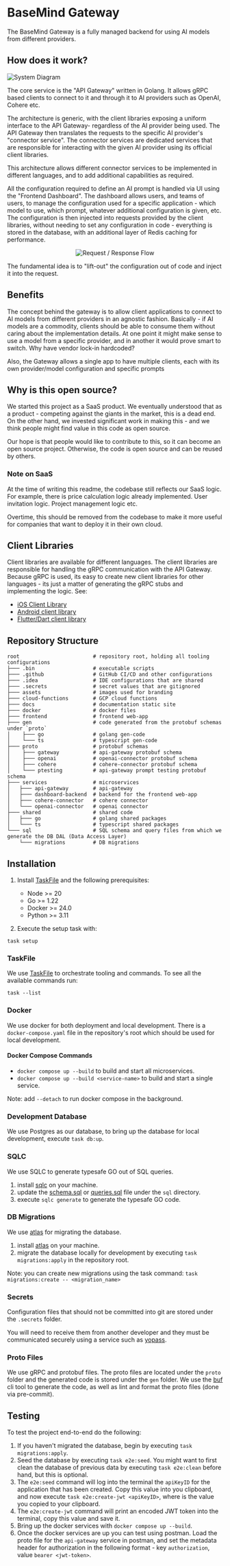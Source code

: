 # BaseMind Gateway

The BaseMind Gateway is a fully managed backend for using AI models from different providers.

## How does it work?

![System Diagram](./assets/system-diagram.png 'System Diagram')

The core service is the "API Gateway" written in Golang. It allows gRPC based clients to connect to it and through it
to AI providers such as OpenAI, Cohere etc.

The architecture is generic, with the client libraries exposing a uniform interface to the API Gateway- regardless of the
AI provider being used. The API Gateway then translates the requests to the specific AI provider's "connector service".
The connector services are dedicated services that are responsible for interacting with the given AI provider using its
official client libraries.

This architecture allows different connector services to be implemented in different languages, and to add additional capabilities as required.

All the configuration required to define an AI prompt is handled via UI using the "Frontend Dashboard". The dashboard allows
users, and teams of users, to manage the configuration used for a specific application - which model to use, which prompt, whatever additional
configuration is given, etc. The configuration is then injected into requests provided by the client libraries, without
needing to set any configuration in code - everything is stored in the database, with an additional layer of Redis caching for
performance.

<center>

![Request / Response Flow](./assets/request-response-flow.png 'Request Flow Diagram')

</center>

The fundamental idea is to "lift-out" the configuration out of code and inject it into the request.

## Benefits

The concept behind the gateway is to allow client applications to connect to AI models from different providers in an agnostic fashion.
Basically - if AI models are a commodity, clients should be able to consume them without caring about the implementation details.
At one point it might make sense to use a model from a specific provider, and in another it would prove smart to switch. Why have vendor lock-in hardcoded?

Also, the Gateway allows a single app to have multiple clients, each with its own provider/model configuration and specific prompts

## Why is this open source?

We started this project as a SaaS product. We eventually understood that as a product - competing against the giants in the market, this is a dead end.
On the other hand, we invested significant work in making this - and we think people might find value in this code as open source.

Our hope is that people would like to contribute to this, so it can become an open source project. Otherwise, the code is open source and can be reused by others.

### Note on SaaS

At the time of writing this readme, the codebase still reflects our SaaS logic. For example, there is price calculation logic already implemented. User
invitation logic. Project management logic etc.

Overtime, this should be removed from the codebase to make it more useful for companies that want to deploy it in their own cloud.

## Client Libraries

Client libraries are available for different languages. The client libraries are responsible for handling the gRPC communication with the API Gateway.
Because gRPC is used, its easy to create new client libraries for other languages - its just a matter of generating the gRPC stubs and implementing the logic.
See:

-   [iOS Client Library](https://github.com/basemind-ai/sdk-ios)
-   [Android client library](https://github.com/basemind-ai/sdk-android)
-   [Flutter/Dart client library](https://github.com/basemind-ai/sdk-dart)

## Repository Structure

```text
root                        # repository root, holding all tooling configurations
├─── .bin                   # executable scripts
├─── .github                # GitHub CI/CD and other configurations
├─── .idea                  # IDE configurations that are shared
├─── .secrets               # secret values that are gitignored
├─── assets                 # images used for branding
├─── cloud-functions        # GCP cloud functions
├─── docs                   # documentation static site
├─── docker                 # docker files
├─── frontend               # frontend web-app
├─── gen                    # code generated from the protobuf schemas under `proto`
│    ├─── go                # golang gen-code
│    └─── ts                # typescript gen-code
├─── proto                  # protobuf schemas
│    ├─── gateway           # api-gateway protobuf schema
│    ├─── openai            # openai-connector protobuf schema
│    ├─── cohere            # cohere-connector protobuf schema
│    └─── ptesting          # api-gateway prompt testing protobuf schema
├─── services               # microservices
│   ├─── api-gateway        # api-gateway
│   ├─── dashboard-backend  # backend for the frontend web-app
│   ├─── cohere-connector   # cohere connector
│   └─── openai-connector   # openai connector
├─── shared                 # shared code
│   ├─── go                 # golang shared packages
│   └─── ts                 # typescript shared packages
└─── sql                    # SQL schema and query files from which we generate the DB DAL (Data Access Layer)
    └─── migrations         # DB migrations
```

## Installation

1. Install [TaskFile](https://taskfile.dev/) and the following prerequisites:

    - Node >= 20
    - Go >= 1.22
    - Docker >= 24.0
    - Python >= 3.11

2. Execute the setup task with:

```shell
task setup
```

### TaskFile

We use [TaskFile](https://taskfile.dev/) to orchestrate tooling and commands.
To see all the available commands run:

```shell
task --list
```

### Docker

We use docker for both deployment and local development. There is a `docker-compose.yaml` file in the repository's root
which should be used for local development.

#### Docker Compose Commands

-   `docker compose up --build` to build and start all microservices.
-   `docker compose up --build <service-name>` to build and start a single service.

Note: add `--detach` to run docker compose in the background.

### Development Database

We use Postgres as our database, to bring up the database for local development, execute `task db:up`.

### SQLC

We use SQLC to generate typesafe GO out of SQL queries.

1. install [sqlc](https://docs.sqlc.dev/en/latest/overview/install.html) on your machine.
2. update the [schema.sql](sql/schema.sql) or [queries.sql](sql/schema.sql) file under the `sql` directory.
3. execute `sqlc generate` to generate the typesafe GO code.

### DB Migrations

We use [atlas](https://github.com/ariga/atlas) for migrating the database.

1. install [atlas](https://github.com/ariga/atlas) on your machine.
2. migrate the database locally for development by executing `task migrations:apply` in the repository root.

Note: you can create new migrations using the task command: `task migrations:create -- <migration_name>`

### Secrets

Configuration files that should not be committed into git are stored under the `.secrets` folder.

You will need to receive them from another developer and they must be communicated securely using a service such
as [yopass](https://yopass.se/).

### Proto Files

We use gRPC and protobuf files. The proto files are located under the `proto` folder and the generated code is stored
under the `gen` folder. We use the [buf](https://buf.build/product/cli) cli tool to generate the code, as well as lint
and format the proto files (done via pre-commit).

## Testing

To test the project end-to-end do the following:

1. If you haven't migrated the database, begin by executing `task migrations:apply`.
2. Seed the database by executing `task e2e:seed`. You might want to first clean the database of previous
   data by executing `task e2e:clean` before hand, but this is optional.
3. The `e2e:seed` command will log into the terminal the `apiKeyID` for the application that has been created.
   Copy this value into you clipboard, and now execute `task e2e:create-jwt <apiKeyID>`, where <apiKeyID> is
   the value you copied to your clipboard.
4. The `e2e:create-jwt` command will print an encoded JWT token into the terminal, copy this value and save it.
5. Bring up the docker services with `docker compose up --build`.
6. Once the docker services are up you can test using postman. Load the proto file for the `api-gateway` service in postman,
   and set the metadata header for authorization in the following format - key `authorization`, value `bearer <jwt-token>`.
